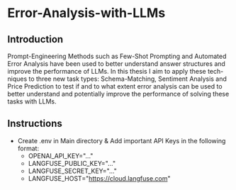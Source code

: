 # Error-Analysis-with-LLMs
## Introduction
Prompt-Engineering Methods such as Few-Shot Prompting and Automated Error Analysis have been used to better understand answer structures and improve the performance of LLMs. In this thesis I aim to apply these tech-
niques to three new task types: Schema-Matching, Sentiment Analysis and Price Prediction to
test if and to what extent error analysis can be used to better understand and potentially improve
the performance of solving these tasks with LLMs.

## Instructions
- Create .env in Main directory & Add important API Keys in the following format:
  - OPENAI_API_KEY="..."
  - LANGFUSE_PUBLIC_KEY="..."
  - LANGFUSE_SECRET_KEY="..."
  - LANGFUSE_HOST="https://cloud.langfuse.com"

 
